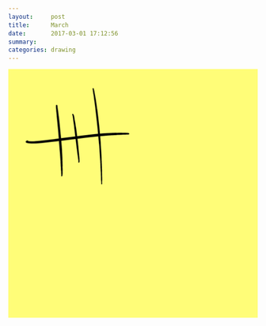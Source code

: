 ```yaml
---
layout:     post
title:      March
date:       2017-03-01 17:12:56
summary:    
categories: drawing
---
```

![March](/images/diary/March.png "the inevitable")
